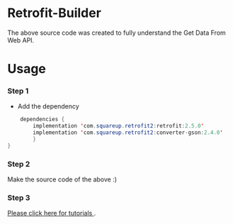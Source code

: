 # Retrofit-Builder
The above source code was created to fully understand the Get Data From Web API.

# Usage

### Step 1 
- Add the dependency
```java
  	dependencies {
        implementation 'com.squareup.retrofit2:retrofit:2.5.0'
        implementation 'com.squareup.retrofit2:converter-gson:2.4.0'
        }
}
```

### Step 2 
 Make the source code of the above :)


### Step 3 
[Please click here for tutorials ](http://phoenixdevs.ir/1397/04/24/mvp/).
